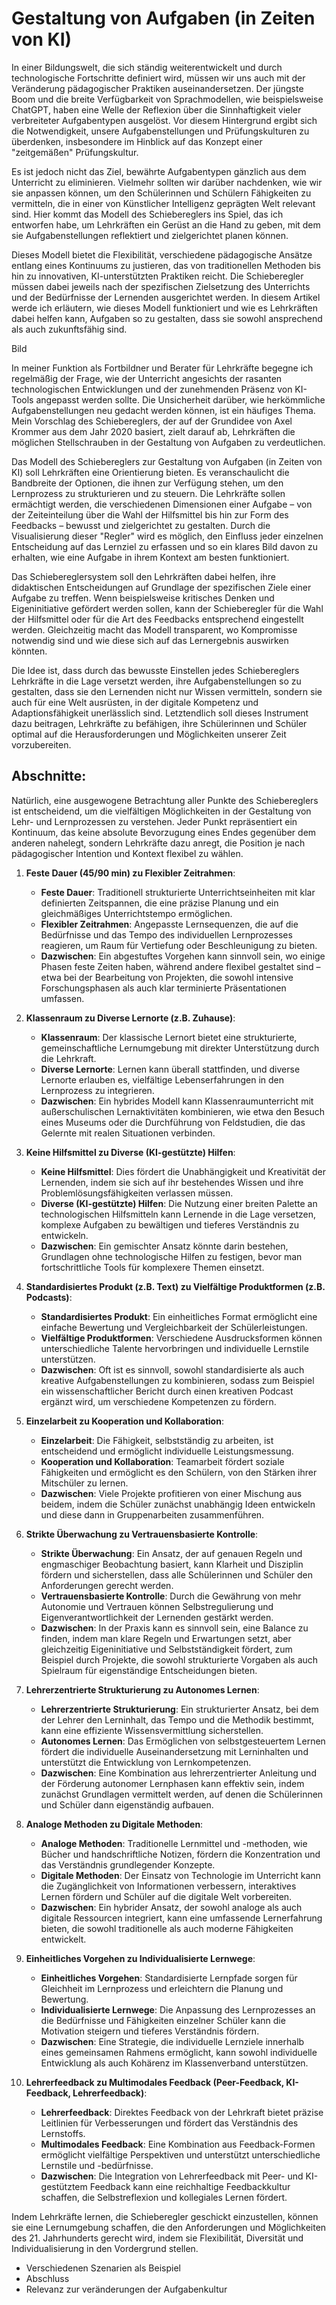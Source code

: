 # Gestaltung von Aufgaben (in Zeiten von KI)

In einer Bildungswelt, die sich ständig weiterentwickelt und durch technologische Fortschritte definiert wird, müssen wir uns auch mit der Veränderung pädagogischer Praktiken auseinandersetzen. Der jüngste Boom und die breite Verfügbarkeit von Sprachmodellen, wie beispielsweise ChatGPT, haben eine Welle der Reflexion über die Sinnhaftigkeit vieler verbreiteter Aufgabentypen ausgelöst. Vor diesem Hintergrund ergibt sich die Notwendigkeit, unsere Aufgabenstellungen und Prüfungskulturen zu überdenken, insbesondere im Hinblick auf das Konzept einer "zeitgemäßen" Prüfungskultur. 

Es ist jedoch nicht das Ziel, bewährte Aufgabentypen gänzlich aus dem Unterricht zu eliminieren. Vielmehr sollten wir darüber nachdenken, wie wir sie anpassen können, um den Schülerinnen und Schülern Fähigkeiten zu vermitteln, die in einer von Künstlicher Intelligenz geprägten Welt relevant sind. Hier kommt das Modell des Schiebereglers ins Spiel, das ich entworfen habe, um Lehrkräften ein Gerüst an die Hand zu geben, mit dem sie Aufgabenstellungen reflektiert und zielgerichtet planen können. 

Dieses Modell bietet die Flexibilität, verschiedene pädagogische Ansätze entlang eines Kontinuums zu justieren, das von traditionellen Methoden bis hin zu innovativen, KI-unterstützten Praktiken reicht. Die Schieberegler müssen dabei jeweils nach der spezifischen Zielsetzung des Unterrichts und der Bedürfnisse der Lernenden ausgerichtet werden. In diesem Artikel werde ich erläutern, wie dieses Modell funktioniert und wie es Lehrkräften dabei helfen kann, Aufgaben so zu gestalten, dass sie sowohl ansprechend als auch zukunftsfähig sind.

Bild

In meiner Funktion als Fortbildner und Berater für Lehrkräfte begegne ich regelmäßig der Frage, wie der Unterricht angesichts der rasanten technologischen Entwicklungen und der zunehmenden Präsenz von KI-Tools angepasst werden sollte. Die Unsicherheit darüber, wie herkömmliche Aufgabenstellungen neu gedacht werden können, ist ein häufiges Thema. Mein Vorschlag des Schiebereglers, der auf der Grundidee von Axel Krommer aus dem Jahr 2020 basiert, zielt darauf ab, Lehrkräften die möglichen Stellschrauben in der Gestaltung von Aufgaben zu verdeutlichen.

Das Modell des Schiebereglers zur Gestaltung von Aufgaben (in Zeiten von KI) soll Lehrkräften eine Orientierung bieten. Es veranschaulicht die Bandbreite der Optionen, die ihnen zur Verfügung stehen, um den Lernprozess zu strukturieren und zu steuern. Die Lehrkräfte sollen ermächtigt werden, die verschiedenen Dimensionen einer Aufgabe – von der Zeiteinteilung über die Wahl der Hilfsmittel bis hin zur Form des Feedbacks – bewusst und zielgerichtet zu gestalten. Durch die Visualisierung dieser "Regler" wird es möglich, den Einfluss jeder einzelnen Entscheidung auf das Lernziel zu erfassen und so ein klares Bild davon zu erhalten, wie eine Aufgabe in ihrem Kontext am besten funktioniert.

Das Schiebereglersystem soll den Lehrkräften dabei helfen, ihre didaktischen Entscheidungen auf Grundlage der spezifischen Ziele einer Aufgabe zu treffen. Wenn beispielsweise kritisches Denken und Eigeninitiative gefördert werden sollen, kann der Schieberegler für die Wahl der Hilfsmittel oder für die Art des Feedbacks entsprechend eingestellt werden. Gleichzeitig macht das Modell transparent, wo Kompromisse notwendig sind und wie diese sich auf das Lernergebnis auswirken könnten.

Die Idee ist, dass durch das bewusste Einstellen jedes Schiebereglers Lehrkräfte in die Lage versetzt werden, ihre Aufgabenstellungen so zu gestalten, dass sie den Lernenden nicht nur Wissen vermitteln, sondern sie auch für eine Welt ausrüsten, in der digitale Kompetenz und Adaptionsfähigkeit unerlässlich sind. Letztendlich soll dieses Instrument dazu beitragen, Lehrkräfte zu befähigen, ihre Schülerinnen und Schüler optimal auf die Herausforderungen und Möglichkeiten unserer Zeit vorzubereiten.

## Abschnitte:
Natürlich, eine ausgewogene Betrachtung aller Punkte des Schiebereglers ist entscheidend, um die vielfältigen Möglichkeiten in der Gestaltung von Lehr- und Lernprozessen zu verstehen. Jeder Punkt repräsentiert ein Kontinuum, das keine absolute Bevorzugung eines Endes gegenüber dem anderen nahelegt, sondern Lehrkräfte dazu anregt, die Position je nach pädagogischer Intention und Kontext flexibel zu wählen.

1. **Feste Dauer (45/90 min) zu Flexibler Zeitrahmen**:
   - **Feste Dauer**: Traditionell strukturierte Unterrichtseinheiten mit klar definierten Zeitspannen, die eine präzise Planung und ein gleichmäßiges Unterrichtstempo ermöglichen.
   - **Flexibler Zeitrahmen**: Angepasste Lernsequenzen, die auf die Bedürfnisse und das Tempo des individuellen Lernprozesses reagieren, um Raum für Vertiefung oder Beschleunigung zu bieten.
   - **Dazwischen**: Ein abgestuftes Vorgehen kann sinnvoll sein, wo einige Phasen feste Zeiten haben, während andere flexibel gestaltet sind – etwa bei der Bearbeitung von Projekten, die sowohl intensive Forschungsphasen als auch klar terminierte Präsentationen umfassen.

2. **Klassenraum zu Diverse Lernorte (z.B. Zuhause)**:
   - **Klassenraum**: Der klassische Lernort bietet eine strukturierte, gemeinschaftliche Lernumgebung mit direkter Unterstützung durch die Lehrkraft.
   - **Diverse Lernorte**: Lernen kann überall stattfinden, und diverse Lernorte erlauben es, vielfältige Lebenserfahrungen in den Lernprozess zu integrieren.
   - **Dazwischen**: Ein hybrides Modell kann Klassenraumunterricht mit außerschulischen Lernaktivitäten kombinieren, wie etwa den Besuch eines Museums oder die Durchführung von Feldstudien, die das Gelernte mit realen Situationen verbinden.

3. **Keine Hilfsmittel zu Diverse (KI-gestützte) Hilfen**:
   - **Keine Hilfsmittel**: Dies fördert die Unabhängigkeit und Kreativität der Lernenden, indem sie sich auf ihr bestehendes Wissen und ihre Problemlösungsfähigkeiten verlassen müssen.
   - **Diverse (KI-gestützte) Hilfen**: Die Nutzung einer breiten Palette an technologischen Hilfsmitteln kann Lernende in die Lage versetzen, komplexe Aufgaben zu bewältigen und tieferes Verständnis zu entwickeln.
   - **Dazwischen**: Ein gemischter Ansatz könnte darin bestehen, Grundlagen ohne technologische Hilfen zu festigen, bevor man fortschrittliche Tools für komplexere Themen einsetzt.

4. **Standardisiertes Produkt (z.B. Text) zu Vielfältige Produktformen (z.B. Podcasts)**:
   - **Standardisiertes Produkt**: Ein einheitliches Format ermöglicht eine einfache Bewertung und Vergleichbarkeit der Schülerleistungen.
   - **Vielfältige Produktformen**: Verschiedene Ausdrucksformen können unterschiedliche Talente hervorbringen und individuelle Lernstile unterstützen.
   - **Dazwischen**: Oft ist es sinnvoll, sowohl standardisierte als auch kreative Aufgabenstellungen zu kombinieren, sodass zum Beispiel ein wissenschaftlicher Bericht durch einen kreativen Podcast ergänzt wird, um verschiedene Kompetenzen zu fördern.

5. **Einzelarbeit zu Kooperation und Kollaboration**:
   - **Einzelarbeit**: Die Fähigkeit, selbstständig zu arbeiten, ist entscheidend und ermöglicht individuelle Leistungsmessung.
   - **Kooperation und Kollaboration**: Teamarbeit fördert soziale Fähigkeiten und ermöglicht es den Schülern, von den Stärken ihrer Mitschüler zu lernen.
   - **Dazwischen**: Viele Projekte profitieren von einer Mischung aus beidem, indem die Schüler zunächst unabhängig Ideen entwickeln und diese dann in Gruppenarbeiten zusammenführen.

6. **Strikte Überwachung zu Vertrauensbasierte Kontrolle**:
   - **Strikte Überwachung**: Ein Ansatz, der auf genauen Regeln und engmaschiger Beobachtung basiert, kann Klarheit und Disziplin fördern und sicherstellen, dass alle Schülerinnen und Schüler den Anforderungen gerecht werden.
   - **Vertrauensbasierte Kontrolle**: Durch die Gewährung von mehr Autonomie und Vertrauen können Selbstregulierung und Eigenverantwortlichkeit der Lernenden gestärkt werden.
   - **Dazwischen**: In der Praxis kann es sinnvoll sein, eine Balance zu finden, indem man klare Regeln und Erwartungen setzt, aber gleichzeitig Eigeninitiative und Selbstständigkeit fördert, zum Beispiel durch Projekte, die sowohl strukturierte Vorgaben als auch Spielraum für eigenständige Entscheidungen bieten.

7. **Lehrerzentrierte Strukturierung zu Autonomes Lernen**:
   - **Lehrerzentrierte Strukturierung**: Ein strukturierter Ansatz, bei dem der Lehrer den Lerninhalt, das Tempo und die Methodik bestimmt, kann eine effiziente Wissensvermittlung sicherstellen.
   - **Autonomes Lernen**: Das Ermöglichen von selbstgesteuertem Lernen fördert die individuelle Auseinandersetzung mit Lerninhalten und unterstützt die Entwicklung von Lernkompetenzen.
   - **Dazwischen**: Eine Kombination aus lehrerzentrierter Anleitung und der Förderung autonomer Lernphasen kann effektiv sein, indem zunächst Grundlagen vermittelt werden, auf denen die Schülerinnen und Schüler dann eigenständig aufbauen.

8. **Analoge Methoden zu Digitale Methoden**:
   - **Analoge Methoden**: Traditionelle Lernmittel und -methoden, wie Bücher und handschriftliche Notizen, fördern die Konzentration und das Verständnis grundlegender Konzepte.
   - **Digitale Methoden**: Der Einsatz von Technologie im Unterricht kann die Zugänglichkeit von Informationen verbessern, interaktives Lernen fördern und Schüler auf die digitale Welt vorbereiten.
   - **Dazwischen**: Ein hybrider Ansatz, der sowohl analoge als auch digitale Ressourcen integriert, kann eine umfassende Lernerfahrung bieten, die sowohl traditionelle als auch moderne Fähigkeiten entwickelt.

9. **Einheitliches Vorgehen zu Individualisierte Lernwege**:
   - **Einheitliches Vorgehen**: Standardisierte Lernpfade sorgen für Gleichheit im Lernprozess und erleichtern die Planung und Bewertung.
   - **Individualisierte Lernwege**: Die Anpassung des Lernprozesses an die Bedürfnisse und Fähigkeiten einzelner Schüler kann die Motivation steigern und tieferes Verständnis fördern.
   - **Dazwischen**: Eine Strategie, die individuelle Lernziele innerhalb eines gemeinsamen Rahmens ermöglicht, kann sowohl individuelle Entwicklung als auch Kohärenz im Klassenverband unterstützen.

10. **Lehrerfeedback zu Multimodales Feedback (Peer-Feedback, KI-Feedback, Lehrerfeedback)**:
    - **Lehrerfeedback**: Direktes Feedback von der Lehrkraft bietet präzise Leitlinien für Verbesserungen und fördert das Verständnis des Lernstoffs.
    - **Multimodales Feedback**: Eine Kombination aus Feedback-Formen ermöglicht vielfältige Perspektiven und unterstützt unterschiedliche Lernstile und -bedürfnisse.
    - **Dazwischen**: Die Integration von Lehrerfeedback mit Peer- und KI-gestütztem Feedback kann eine reichhaltige Feedbackkultur schaffen, die Selbstreflexion und kollegiales Lernen fördert.

Indem Lehrkräfte lernen, die Schieberegler geschickt einzustellen, können sie eine Lernumgebung schaffen, die den Anforderungen und Möglichkeiten des 21. Jahrhunderts gerecht wird, indem sie Flexibilität, Diversität und Individualisierung in den Vordergrund stellen.


- Verschiedenen Szenarien als Beispiel 
- Abschluss
- Relevanz zur veränderungen der Aufgabenkultur 

